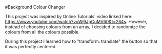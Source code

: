 #Background Colour Changer

This project was inspired by Online Tutorials' video linked here: https://www.youtube.com/watch?v=Wj9JpCuMV60&t=264s. However, instead of choosing colours from an array, I decided to randomize the colours from all the colours possible.

During this project I learned how to "transform: translate" the button so that it was perfectly centered.
